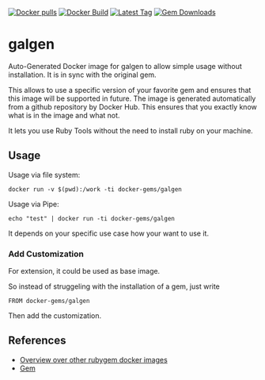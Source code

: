 [![Docker pulls](https://img.shields.io/docker/pulls/rubygem/galgen.svg)](https://hub.docker.com/r/rubygem/galgen/)
[![Docker Build](https://img.shields.io/docker/automated/rubygem/galgen.svg)](https://hub.docker.com/r/rubygem/galgen/)
[![Latest Tag](https://img.shields.io/github/tag/docker-rubygem/galgen.svg)](https://hub.docker.com/r/rubygem/galgen/)
[![Gem Downloads](https://img.shields.io/gem/dt/galgen.svg)](https://rubygems.org/gems/galgen/)
# galgen

Auto-Generated Docker image for galgen to allow simple usage without installation.
It is in sync with the original gem.

This allows to use a specific version of your favorite gem and ensures that this image will be supported in future.
The image is generated automatically from a github repository by Docker Hub.
This ensures that you exactly know what is in the image and what not.

It lets you use Ruby Tools without the need to install ruby on your machine.

## Usage

Usage via file system:

`docker run -v $(pwd):/work -ti docker-gems/galgen`

Usage via Pipe:

`echo "test" | docker run -ti docker-gems/galgen`

It depends on your specific use case how your want to use it.

### Add Customization

For extension, it could be used as base image.

So instead of struggeling with the installation of a gem, just write

`FROM docker-gems/galgen`

Then add the customization.

## References

 - [Overview over other rubygem docker images](https://github.com/thinkbot/docker-rubygem)
 - [Gem](https://rubygems.org/gems/galgen/)
